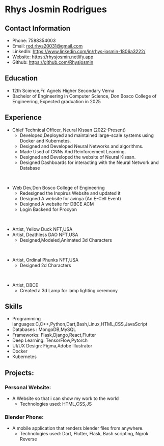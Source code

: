 # Rhys Josmin Rodrigues

## Contact Information
- Phone: 7588354003
- Email: rod.rhys20031@gmail.com
- LinkedIn: https://www.linkedin.com/in/rhys-josmin-1806a3222/
- Website: https://rhysjosmin.netlify.app
- Github: https://github.com/Rhysjosmin


## Education
- 12th Science,Fr. Agnels Higher Secondary Verna 
- Bachelor of Engineering in Computer Science, Don Bosco College of Engineering, Expected graduation in 2025

## Experience
- Chief Technical Officer, Neural Kissan (2022-Present)
    - Developed,Deployed and maintained large-scale systems using Docker and Kubernetes.
    - Designed and Developed Neural Networks and algorithms.
    - Made Used of CNNs And Reinforcement Learning.
    - Designed and Developed the website of Neural Kissan.
    - Designed Dashboards for interacting with the Neural Network and Database
<br>

- Web Dev,Don Bosco College of Engineering
    - Redesigned the Inspirus Website and updated it
    - Designed A website for avinya (An E-Cell Event)
    - Designed A website for DBCE ACM 
    - Login Backend for Procyon
<br>

- Artist, Yellow Duck NFT,USA 
- Artist, Deathless DAO NFT,USA
    - Designed,Modeled,Animated 3d Characters
<br>

- Artist, Ordinal Phunks NFT,USA 
    - Designed 2d Characters

<br>

- Artist, DBCE
    - Created a 3d Lamp for lamp lighting ceremony 



## Skills
- Programming languages:C,C++,Python,Dart,Bash,Linux,HTML,CSS,JavaScript
- Databases : MongoDB,MySQL
- Frameworks: Flask,Django,React,Flutter
- Deep Learning: TensorFlow,Pytorch
- UI/UX Design: Figma,Adobe Illustrator
- Docker
- Kubernetes

## Projects:
### Personal Website:
- A Website so that i can show my work to the world
    - Technologies used: HTML,CSS,JS 
### Blender Phone:
- A mobile application that renders blender files from anywhere.
    - Technologies used: Dart, Flutter, Flask, Bash scripting, Ngrok Reverse 
